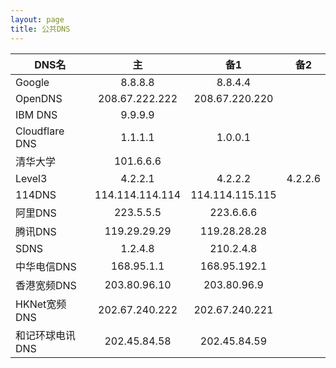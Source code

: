 ```yaml
---
layout: page
title: 公共DNS
---
```



| DNS名  |   主   |   备1   |   备2   |
| --------   | :-----:  | :-----:  | :-----:  |
| Google  | 8.8.8.8| 8.8.4.4 ||
| OpenDNS| 208.67.222.222|208.67.220.220||
| IBM DNS|9.9.9.9|        ||
|Cloudflare DNS|1.1.1.1|1.0.0.1||
|清华大学|101.6.6.6|||
|Level3|4.2.2.1|4.2.2.2|4.2.2.6|
| 114DNS |114.114.114.114 | 114.114.115.115||
| 阿里DNS |223.5.5.5|223.6.6.6||
|腾讯DNS|119.29.29.29|119.28.28.28||
|SDNS| 1.2.4.8|210.2.4.8||
|中华电信DNS|168.95.1.1|168.95.192.1||
|香港宽频DNS|203.80.96.10|203.80.96.9||
|HKNet宽频DNS |202.67.240.222|202.67.240.221||
|和记环球电讯DNS|202.45.84.58|202.45.84.59||

